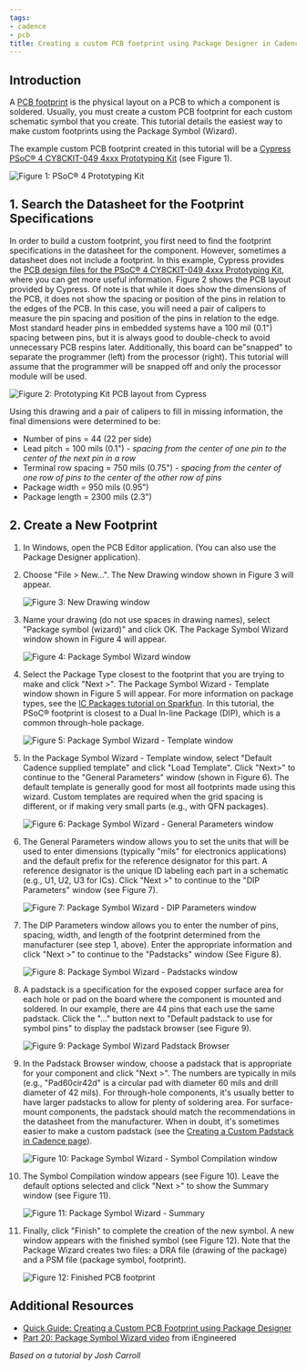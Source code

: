 ```yaml
---
tags:
- cadence
- pcb
title: Creating a custom PCB footprint using Package Designer in Cadence
---
```


## Introduction

A [PCB footprint](https://en.wikipedia.org/wiki/Footprint_(electronics)) is the physical layout on a PCB to which a component is soldered. Usually, you must create a custom PCB footprint for each custom schematic symbol that you create. This tutorial details the easiest way to make custom footprints using the Package Symbol (Wizard).

The example custom PCB footprint created in this tutorial will be a [Cypress PSoC® 4 CY8CKIT-049 4xxx Prototyping Kit](http://www.cypress.com/documentation/development-kitsboards/psoc-4-cy8ckit-049-4xxx-prototyping-kits) (see Figure 1).

![Figure 1: PSoC® 4 Prototyping Kit](/larger/image0112.jpg)
                        
  
## 1. Search the Datasheet for the Footprint Specifications

In order to build a custom footprint, you first need to find the footprint specifications in the datasheet for the component. However, sometimes a datasheet does not include a footprint. In this example, Cypress provides the [PCB design files for the PSoC® 4 CY8CKIT-049 4xxx Prototyping Kit](http://www.cypress.com/file/126221/download), where you can get more useful information. Figure 2 shows the PCB layout provided by Cypress. Of note is that while it does show the dimensions of the PCB, it does not show the spacing or position of the pins in relation to the edges of the PCB. In this case, you will need a pair of calipers to measure the pin spacing and position of the pins in relation to the edge. Most standard header pins in embedded systems have a 100 mil (0.1") spacing between pins, but it is always good to double-check to avoid unnecessary PCB respins later. Additionally, this board can be"snapped" to separate the programmer (left) from the processor (right). This tutorial will assume that the programmer will be snapped off and only the processor module will be used.

![Figure 2: Prototyping Kit PCB layout from Cypress](/larger/image0113.png)
                
  
Using this drawing and a pair of calipers to fill in missing information, the final dimensions were determined to be:

-   Number of pins = 44 (22 per side)
-   Lead pitch = 100 mils (0.1") - *spacing from the center of one pin to the center of the next pin in a row*
-   Terminal row spacing = 750 mils (0.75") - *spacing from the center of one row of pins to the center of the other row of pins*
-   Package width = 950 mils (0.95")
-   Package length = 2300 mils (2.3")

## 2. Create a New Footprint

1.  In Windows, open the PCB Editor application. (You can also use the Package Designer application).

1.  Choose "File > New...". The New Drawing window shown in Figure 3 will appear.

    ![Figure 3: New Drawing window](/larger/image0114.png)
                          
  
1.  Name your drawing (do not use spaces in drawing names), select "Package symbol (wizard)" and click OK. The Package Symbol Wizard window shown in Figure 4 will appear.

    ![Figure 4: Package Symbol Wizard window](/larger/image0115.png)
                    
1.  Select the Package Type closest to the footprint that you are trying to make and click "Next >". The Package Symbol Wizard - Template window shown in Figure 5 will appear. For more information on package types, see the [IC Packages tutorial on Sparkfun](https://learn.sparkfun.com/tutorials/integrated-circuits/ic-packages). In this tutorial, the PSoC® footprint is closest to a Dual In-line Package (DIP), which is a common through-hole package.

    ![Figure 5: Package Symbol Wizard - Template window](/larger/image0116.png)
                
  
1. In the Package Symbol Wizard - Template window, select "Default Cadence supplied template" and click "Load Template". Click "Next>" to continue to the "General Parameters" window (shown in Figure 6). The default template is generally good for most all footprints made using this wizard. Custom templates are required when the grid spacing is different, or if making very small parts (e.g., with QFN packages).

    ![Figure 6: Package Symbol Wizard - General Parameters window](/larger/image0117.png)
           
  
1. The General Parameters window allows you to set the units that will be used to enter dimensions (typically "mils" for electronics applications) and the default prefix for the reference designator for this part. A reference designator is the unique ID labeling each part in a schematic (e.g., U1, U2, U3 for ICs). Click "Next >" to continue to the "DIP Parameters" window (see Figure 7).

    ![Figure 7: Package Symbol Wizard - DIP Parameters window](/larger/image0118.png)

1.  The DIP Parameters window allows you to enter the number of pins, spacing, width, and length of the footprint determined from the manufacturer (see step 1, above). Enter the appropriate information and click "Next >" to continue to the "Padstacks" window (See Figure 8).

    ![Figure 8: Package Symbol Wizard - Padstacks window](/larger/image0119.png)

1. A padstack is a specification for the exposed copper surface area for each hole or pad on the board where the component is mounted and soldered. In our example, there are 44 pins that each use the same padstack. Click the "..." button next to "Default padstack to use for symbol pins" to display the padstack browser (see Figure 9).

    ![Figure 9: Package Symbol Wizard Padstack Browser](/larger/image0120.png)

1.  In the Padstack Browser window, choose a padstack that is appropriate for your component and click "Next >". The numbers are typically in mils (e.g., "Pad60cir42d" is a circular pad with diameter 60 mils and drill diameter of 42 mils). For through-hole components, it's usually better to have larger padstacks to allow for plenty of soldering area. For surface-mount components, the padstack should match the recommendations in the datasheet from the manufacturer. When in doubt, it's sometimes easier to make a custom padstack (see the [Creating a Custom Padstack in Cadence page](/creating-a-custom-padstack-in-cadence/)).

    ![Figure 10: Package Symbol Wizard - Symbol Compilation window](/larger/image0121.png)

1.  The Symbol Compilation window appears (see Figure 10). Leave the default options selected and click "Next >" to show the Summary window (see Figure 11).

    ![Figure 11: Package Symbol Wizard - Summary](/larger/image0122.png)

1.  Finally, click "Finish" to complete the creation of the new symbol. A new window appears with the finished symbol (see Figure 12). Note that the Package Wizard creates two files: a DRA file (drawing of the package) and a PSM file (package symbol, footprint).

    ![Figure 12: Finished PCB footprint](/larger/image0123.png)

## Additional Resources

-   [Quick Guide: Creating a Custom PCB Footprint using Package Designer](/creating-a-custom-pcb-footprint-using-package-designer-in-cadence/)
-   [Part 20: Package Symbol Wizard video](https://www.youtube.com/watch?v=cEmX-KElXdw) from iEngineered


*Based on a tutorial by Josh Carroll*
